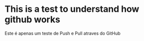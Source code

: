 
# This is a test to understand how github works

Este é apenas um teste de Push e Pull atraves do GitHub